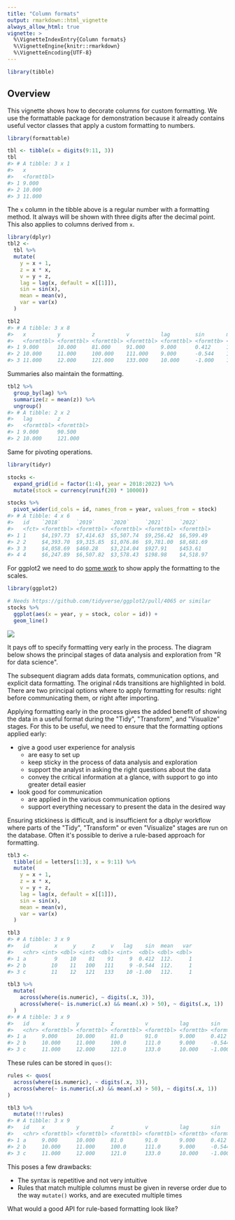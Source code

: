 ```yaml
---
title: "Column formats"
output: rmarkdown::html_vignette
always_allow_html: true
vignette: >
  %\VignetteIndexEntry{Column formats}
  %\VignetteEngine{knitr::rmarkdown}
  %\VignetteEncoding{UTF-8}
---
```





```r
library(tibble)
```

## Overview

This vignette shows how to decorate columns for custom formatting.
We use the formattable package for demonstration because it already contains useful vector classes that apply a custom formatting to numbers.


```r
library(formattable)

tbl <- tibble(x = digits(9:11, 3))
tbl
#> # A tibble: 3 x 1
#>   x         
#>   <formttbl>
#> 1 9.000     
#> 2 10.000    
#> 3 11.000
```



The `x` column in the tibble above is a regular number with a formatting method.
It always will be shown with three digits after the decimal point.
This also applies to columns derived from `x`.


```r
library(dplyr)
tbl2 <-
  tbl %>%
  mutate(
    y = x + 1,
    z = x * x,
    v = y + z,
    lag = lag(x, default = x[[1]]),
    sin = sin(x),
    mean = mean(v),
    var = var(x)
  )

tbl2
#> # A tibble: 3 x 8
#>   x          y          z          v          lag        sin       mean      var
#>   <formttbl> <formttbl> <formttbl> <formttbl> <formttbl> <formttb> <formt> <dbl>
#> 1 9.000      10.000     81.000     91.000     9.000      0.412     111.667     1
#> 2 10.000     11.000     100.000    111.000    9.000      -0.544    111.667     1
#> 3 11.000     12.000     121.000    133.000    10.000     -1.000    111.667     1
```

Summaries also maintain the formatting.


```r
tbl2 %>%
  group_by(lag) %>%
  summarize(z = mean(z)) %>%
  ungroup()
#> # A tibble: 2 x 2
#>   lag        z         
#>   <formttbl> <formttbl>
#> 1 9.000      90.500    
#> 2 10.000     121.000
```

Same for pivoting operations.



```r
library(tidyr)

stocks <-
  expand_grid(id = factor(1:4), year = 2018:2022) %>%
  mutate(stock = currency(runif(20) * 10000))

stocks %>%
  pivot_wider(id_cols = id, names_from = year, values_from = stock)
#> # A tibble: 4 x 6
#>   id    `2018`     `2019`     `2020`     `2021`     `2022`    
#>   <fct> <formttbl> <formttbl> <formttbl> <formttbl> <formttbl>
#> 1 1     $4,197.73  $7,414.63  $5,507.74  $9,256.42  $6,599.49 
#> 2 2     $4,393.70  $9,315.85  $1,076.86  $9,781.00  $8,681.69 
#> 3 3     $4,058.69  $460.28    $3,214.04  $927.91    $453.61   
#> 4 4     $6,247.89  $6,507.82  $3,578.43  $198.98    $4,518.97
```

For ggplot2 we need to do [some work](https://github.com/tidyverse/ggplot2/pull/4065) to show apply the formatting to the scales.


```r
library(ggplot2)

# Needs https://github.com/tidyverse/ggplot2/pull/4065 or similar
stocks %>%
  ggplot(aes(x = year, y = stock, color = id)) +
  geom_line()
```

![](${TEMP}/formats_files/figure-markdown_strict/unnamed-chunk-7-1.png)

It pays off to specify formatting very early in the process.
The diagram below shows the principal stages of data analysis and exploration from "R for data science".



The subsequent diagram adds data formats, communication options, and explicit data formatting.
The original r4ds transitions are highlighted in bold.
There are two principal options where to apply formatting for results: right before communicating them, or right after importing.



Applying formatting early in the process gives the added benefit of showing the data in a useful format during the "Tidy", "Transform", and "Visualize" stages.
For this to be useful, we need to ensure that the formatting options applied early:

- give a good user experience for analysis
    - are easy to set up
    - keep sticky in the process of data analysis and exploration
    - support the analyst in asking the right questions about the data
    - convey the critical information at a glance, with support to go into greater detail easier
- look good for communication
    - are applied in the various communication options
    - support everything necessary to present the data in the desired way

Ensuring stickiness is difficult, and is insufficient for a dbplyr workflow where parts of the "Tidy", "Transform" or even "Visualize" stages are run on the database.
Often it's possible to derive a rule-based approach for formatting.


```r
tbl3 <-
  tibble(id = letters[1:3], x = 9:11) %>%
  mutate(
    y = x + 1,
    z = x * x,
    v = y + z,
    lag = lag(x, default = x[[1]]),
    sin = sin(x),
    mean = mean(v),
    var = var(x)
  )

tbl3
#> # A tibble: 3 x 9
#>   id        x     y     z     v   lag    sin  mean   var
#>   <chr> <int> <dbl> <int> <dbl> <int>  <dbl> <dbl> <dbl>
#> 1 a         9    10    81    91     9  0.412  112.     1
#> 2 b        10    11   100   111     9 -0.544  112.     1
#> 3 c        11    12   121   133    10 -1.00   112.     1

tbl3 %>%
  mutate(
    across(where(is.numeric), ~ digits(.x, 3)),
    across(where(~ is.numeric(.x) && mean(.x) > 50), ~ digits(.x, 1))
  )
#> # A tibble: 3 x 9
#>   id    x          y          z          v          lag       sin    mean  var  
#>   <chr> <formttbl> <formttbl> <formttbl> <formttbl> <formttb> <form> <for> <for>
#> 1 a     9.000      10.000     81.0       91.0       9.000     0.412  111.7 1.000
#> 2 b     10.000     11.000     100.0      111.0      9.000     -0.544 111.7 1.000
#> 3 c     11.000     12.000     121.0      133.0      10.000    -1.000 111.7 1.000
```

These rules can be stored in `quos()`:


```r
rules <- quos(
  across(where(is.numeric), ~ digits(.x, 3)),
  across(where(~ is.numeric(.x) && mean(.x) > 50), ~ digits(.x, 1))
)

tbl3 %>%
  mutate(!!!rules)
#> # A tibble: 3 x 9
#>   id    x          y          z          v          lag       sin    mean  var  
#>   <chr> <formttbl> <formttbl> <formttbl> <formttbl> <formttb> <form> <for> <for>
#> 1 a     9.000      10.000     81.0       91.0       9.000     0.412  111.7 1.000
#> 2 b     10.000     11.000     100.0      111.0      9.000     -0.544 111.7 1.000
#> 3 c     11.000     12.000     121.0      133.0      10.000    -1.000 111.7 1.000
```

This poses a few drawbacks:

- The syntax is repetitive and not very intuitive
- Rules that match multiple columns must be given in reverse order due to the way `mutate()` works, and are executed multiple times

What would a good API for rule-based formatting look like?

